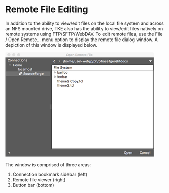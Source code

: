 # Remote File Editing

In addition to the ability to view/edit files on the local file system and across an NFS mounted drive, TKE also has the ability to view/edit files natively on remote systems using FTP/SFTP/WebDAV.  To edit remote files, use the File / Open Remote… menu option to display the remote file dialog window.  A depiction of this window is displayed below.

![](assets/Remote-File-Dialog.png "Remote Filesystem Dialog")

The window is comprised of three areas:

1. Connection bookmark sidebar (left)
2. Remote file viewer (right)
3. Button bar (bottom)
